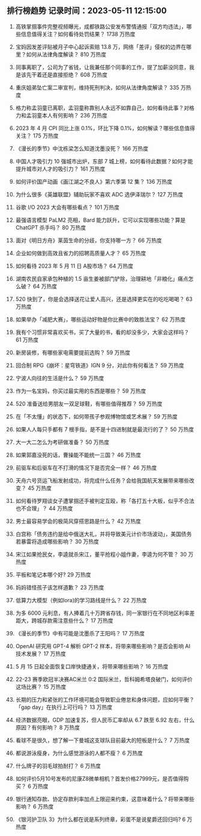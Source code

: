 
## 排行榜趋势 记录时间：2023-05-11 12:15:00
  
  1. 高铁掌掴事件完整视频曝光，成都铁路公安发布警情通报「双方均违法」，哪些信息值得关注？如何看待处罚结果？ 1738 万热度
    
  2. 宝妈因发差评贴被月子中心起诉索赔 13.8 万，网络「差评」侵权的边界在哪里？如何从法律角度解读？ 810 万热度
    
  3. 同事离职了，公司为了省钱，让我兼任那个同事的工作，提了加薪没同意，我是该先干着还是直接拒绝？ 608 万热度
    
  4. 重庆姐弟坠亡案二审宣判，维持死刑判决，如何从法律角度解读？ 335 万热度
    
  5. 格力称孟羽童已离职，孟羽童称靠别人永远不如靠自己，如何看待此事？对格力和孟羽童本人有何影响？ 236 万热度
    
  6. 2023 年 4 月 CPI 同比上涨 0.1%，环比下降 0.1%，如何解读？哪些信息值得关注？ 175 万热度
    
  7. 《漫长的季节》中沈栋梁怎么知道沈墨没死？ 166 万热度
    
  8. 中国人才吸引力 10 强城市出炉，东部 7 城上榜，如何看待此数据？如何才能提升城市对人才的吸引力？ 161 万热度
    
  9. 如何评价国产动画《画江湖之不良人》第六季第 12 集？ 136 万热度
    
  10. 为什么很多《英雄联盟》辅助玩家不喜欢 ADC 选伊泽瑞尔？ 127 万热度
    
  11. 谷歌 I/O 2023 大会有哪些看点？ 101 万热度
    
  12. 最强语言模型 PaLM2 亮相，Bard 能力跃升，它可以实现哪些功能？算是 ChatGPT 杀手吗？ 80 万热度
    
  13. 面对《明日方舟》莱茵生命的分歧，你支持哪一方？ 66 万热度
    
  14. 企业如何做到高效且省力的招聘高质量人才？ 65 万热度
    
  15. 如何看待 2023 年 5 月 11 日 A股市场？ 64 万热度
    
  16. 湖南农民自家承包种植的 1.5 亩生姜被部门铲除，治理耕地「非粮化」痛点怎么破？ 64 万热度
    
  17. 520 快到了，你是会选择送花让爱人高兴，还是选择更实在的吃吃喝喝？ 63 万热度
    
  18. 如果举办「减肥大赛」，哪些运动好物是你比赛中的致胜法宝？ 62 万热度
    
  19. 我有个习惯非常喜欢买书，买了大量的书，看的却没多少，大家会这样吗？ 61 万热度
    
  20. 新房装修，有哪些家电需要提前选购？ 59 万热度
    
  21. 回合制 RPG《崩坏：星穹铁道》IGN 9 分，对此你有何看法？ 59 万热度
    
  22. 宁波人向往的生活是什么？ 59 万热度
    
  23. 作为一名宝妈，你买过最实用的东西是哪些？ 59 万热度
    
  24. 520 准备送给男朋友一双足球鞋，有哪些值得推荐？ 59 万热度
    
  25. 在「不太懂」的状态下，如何带孩子参观博物馆或艺术展？ 59 万热度
    
  26. 如果人人每只手都有 7 根手指，是不是十四进制就是最流行的了？ 50 万热度
    
  27. 大一大二怎么为考研做准备？ 50 万热度
    
  28. 如果郭嘉没死的话，曹操能不能统一三国？ 46 万热度
    
  29. 前驱车和后驱车在不打滑的情况下是否完全一样？ 46 万热度
    
  30. 天舟六号货运飞船发射成功，将完成什么任务？会给我国航天发展带来哪些改变？ 45 万热度
    
  31. 如何看待罗翔谈女子遭掌掴还手被判定互殴，称「各打五十大板，似乎不合法也不合理」？ 44 万热度
    
  32. 男士最容易学会的极简风穿搭思路是什么？ 42 万热度
    
  33. 白宫称「债务违约是给中俄送大礼，并将导致美元计价市场波动」，美国债务若暴雷将造成哪些影响？ 30 万热度
    
  34. 宋江如果抢民女，李逵就杀宋江，董平抢程小姐作妻，李逵为何不管？ 30 万热度
    
  35. 平板和笔记本哪个好? 29 万热度
    
  36. 妈妈错怪孩子该怎样道歉？ 23 万热度
    
  37. 低算力大模型（例如lora)的学习路线是什么？ 22 万热度
    
  38. 为多 6000 元利息，有人捧着几十万跨省存钱，同一家银行在不同地区利率差距大，跨城存款需注意些什么？ 17 万热度
    
  39. 《漫长的季节》中有可能是沈墨杀了王阳吗？ 17 万热度
    
  40. OpenAI 研究用 GPT-4 解析 GPT-2 样本，将带来哪些影响？是否会影响 AI 技术发展？ 17 万热度
    
  41. 5 月 15 日起全面恢复口岸快捷通关，将带来哪些影响？ 16 万热度
    
  42. 22-23 赛季欧冠半决赛AC米兰 0:2 国际米兰，哲科姆希塔良破门，如何评价这场比赛？ 15 万热度
    
  43. 长期的压力和紧张的工作环境可能会导致职业倦怠和身体问题，应如何平衡？「gap day」在执行上可行吗？ 13 万热度
    
  44. 经济数据亮眼，GDP 加速复苏，但人民币汇率却从 6.7 跌至 6.92 左右，什么原因？有何影响？ 8 万热度
    
  45. 看球不是很久，想了解一下曼城这支球队目前最大的短板是什么？ 7 万热度
    
  46. 都说游泳瘦身，为什么感觉游泳的人都不瘦？ 6 万热度
    
  47. 什么牌子的羽毛球拍耐打？ 6 万热度
    
  48. 如何评价5月10号发布的尼康Z8微单相机？首发价格27999元，是否值得购买？ 6 万热度
    
  49. 银行通知存款、协定存款利率加点上限迎来约束，这意味着什么？将带来哪些影响？ 6 万热度
    
  50. 《银河护卫队 3》为什么都在说是系列终章，彩蛋不是说星爵还回归吗? 6 万热度
    